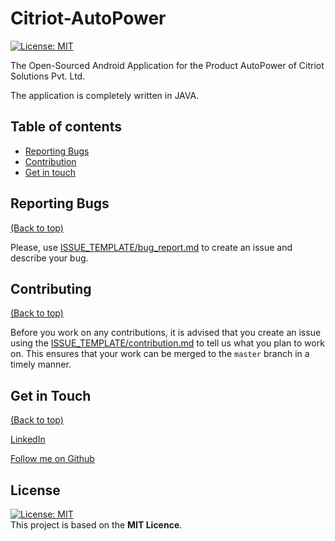 


# Citriot-AutoPower

[![License: MIT](https://img.shields.io/badge/License-MIT-yellow.svg)](https://opensource.org/licenses/MIT)

The Open-Sourced Android Application for the Product AutoPower of Citriot Solutions Pvt. Ltd.

The application is completely written in JAVA.

## Table of contents ##

- [Reporting Bugs](#reporting-bugs)
- [Contribution](#contributing)
- [Get in touch](#-get-in-touch)



## Reporting Bugs ##
[(Back to top)](#table-of-content)

Please, use [ISSUE_TEMPLATE/bug_report.md](.github/ISSUE_TEMPLATE/bug_report.md) to create an issue and describe your bug.


## Contributing ##
[(Back to top)](#table-of-content)

Before you work on any contributions, it is advised that you create an issue using the [ISSUE_TEMPLATE/contribution.md](.github/ISSUE_TEMPLATE/contribution.md) to tell us what you plan to work on. This ensures that your work can be merged to the `master` branch in a timely manner.


## Get in Touch ##

[(Back to top)](#table-of-content)

[LinkedIn](https://www.linkedin.com/in/syedfarhanahmad/)

[Follow me on Github](https://github.com/born-2learn)

## License
[![License: MIT](https://img.shields.io/badge/License-MIT-yellow.svg)](https://opensource.org/licenses/MIT)   
This project is based on the **MIT Licence**.





